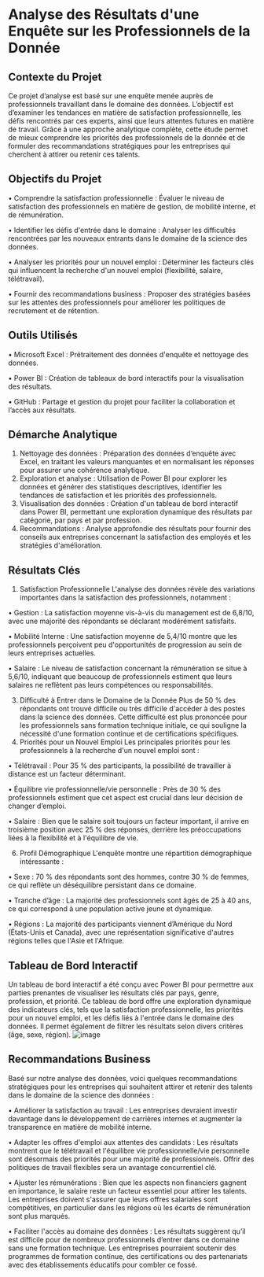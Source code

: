 # Analyse des Résultats d'une Enquête sur les Professionnels de la Donnée 
## Contexte du Projet
Ce projet d’analyse est basé sur une enquête menée auprès de professionnels travaillant dans le domaine des données. L’objectif est d’examiner les tendances en matière de satisfaction professionnelle, les défis rencontrés par ces experts, ainsi que leurs attentes futures en matière de travail. Grâce à une approche analytique complète, cette étude permet de mieux comprendre les priorités des professionnels de la donnée et de formuler des recommandations stratégiques pour les entreprises qui cherchent à attirer ou retenir ces talents.

## Objectifs du Projet
•	Comprendre la satisfaction professionnelle : Évaluer le niveau de satisfaction des professionnels en matière de gestion, de mobilité interne, et de rémunération.

•	Identifier les défis d'entrée dans le domaine : Analyser les difficultés rencontrées par les nouveaux entrants dans le domaine de la science des données.

•	Analyser les priorités pour un nouvel emploi : Déterminer les facteurs clés qui influencent la recherche d'un nouvel emploi (flexibilité, salaire, télétravail).

•	Fournir des recommandations business : Proposer des stratégies basées sur les attentes des professionnels pour améliorer les politiques de recrutement et de rétention.

## Outils Utilisés
•	Microsoft Excel : Prétraitement des données d'enquête et nettoyage des données.

•	Power BI : Création de tableaux de bord interactifs pour la visualisation des résultats.

•	GitHub : Partage et gestion du projet pour faciliter la collaboration et l’accès aux résultats.

## Démarche Analytique
1.	Nettoyage des données : Préparation des données d’enquête avec Excel, en traitant les valeurs manquantes et en normalisant les réponses pour assurer une cohérence analytique.
2.	Exploration et analyse : Utilisation de Power BI pour explorer les données et générer des statistiques descriptives, identifier les tendances de satisfaction et les priorités des professionnels.
3.	Visualisation des données : Création d'un tableau de bord interactif dans Power BI, permettant une exploration dynamique des résultats par catégorie, par pays et par profession.
4.	Recommandations : Analyse approfondie des résultats pour fournir des conseils aux entreprises concernant la satisfaction des employés et les stratégies d'amélioration.

## Résultats Clés
1. Satisfaction Professionnelle
L'analyse des données révèle des variations importantes dans la satisfaction des professionnels, notamment :

•	Gestion : La satisfaction moyenne vis-à-vis du management est de 6,8/10, avec une majorité des répondants se déclarant modérément satisfaits.

•	Mobilité Interne : Une satisfaction moyenne de 5,4/10 montre que les professionnels perçoivent peu d'opportunités de progression au sein de leurs entreprises actuelles.

•	Salaire : Le niveau de satisfaction concernant la rémunération se situe à 5,6/10, indiquant que beaucoup de professionnels estiment que leurs salaires ne reflètent pas leurs compétences ou responsabilités.

3. Difficulté à Entrer dans le Domaine de la Donnée
Plus de 50 % des répondants ont trouvé difficile ou très difficile d'accéder à des postes dans la science des données. Cette difficulté est plus prononcée pour les professionnels sans formation technique initiale, ce qui souligne la nécessité d'une formation continue et de certifications spécifiques.
4. Priorités pour un Nouvel Emploi
Les principales priorités pour les professionnels à la recherche d'un nouvel emploi sont :

•	Télétravail : Pour 35 % des participants, la possibilité de travailler à distance est un facteur déterminant.

•	Équilibre vie professionnelle/vie personnelle : Près de 30 % des professionnels estiment que cet aspect est crucial dans leur décision de changer d’emploi.

•	Salaire : Bien que le salaire soit toujours un facteur important, il arrive en troisième position avec 25 % des réponses, derrière les préoccupations liées à la flexibilité et à l'équilibre de vie.

6. Profil Démographique
L'enquête montre une répartition démographique intéressante :

•	Sexe : 70 % des répondants sont des hommes, contre 30 % de femmes, ce qui reflète un déséquilibre persistant dans ce domaine.

•	Tranche d’âge : La majorité des professionnels sont âgés de 25 à 40 ans, ce qui correspond à une population active jeune et dynamique.

•	Régions : La majorité des participants viennent d’Amérique du Nord (États-Unis et Canada), avec une représentation significative d'autres régions telles que l'Asie et l'Afrique.

## Tableau de Bord Interactif
Un tableau de bord interactif a été conçu avec Power BI pour permettre aux parties prenantes de visualiser les résultats clés par pays, genre, profession, et priorité. Ce tableau de bord offre une exploration dynamique des indicateurs clés, tels que la satisfaction professionnelle, les priorités pour un nouvel emploi, et les défis liés à l'entrée dans le domaine des données. Il permet également de filtrer les résultats selon divers critères (âge, sexe, région).
![image](https://github.com/user-attachments/assets/1dfe6584-9c00-4ba6-8d22-6ea355a09ba2)

## Recommandations Business
Basé sur notre analyse des données, voici quelques recommandations stratégiques pour les entreprises qui souhaitent attirer et retenir des talents dans le domaine de la science des données :

•	Améliorer la satisfaction au travail : Les entreprises devraient investir davantage dans le développement de carrières internes et augmenter la transparence en matière de mobilité interne.

•	Adapter les offres d'emploi aux attentes des candidats : Les résultats montrent que le télétravail et l'équilibre vie professionnelle/vie personnelle sont désormais des priorités pour une majorité de professionnels. Offrir des politiques de travail flexibles sera un avantage concurrentiel clé.

•	Ajuster les rémunérations : Bien que les aspects non financiers gagnent en importance, le salaire reste un facteur essentiel pour attirer les talents. Les entreprises doivent s'assurer que leurs offres salariales sont compétitives, en particulier dans les régions où les écarts de rémunération sont plus marqués.

•	Faciliter l'accès au domaine des données : Les résultats suggèrent qu’il est difficile pour de nombreux professionnels d’entrer dans ce domaine sans une formation technique. Les entreprises pourraient soutenir des programmes de formation continue, des certifications ou des partenariats avec des établissements éducatifs pour combler ce fossé.


